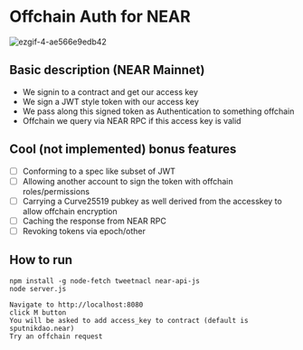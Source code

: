 # Offchain Auth for NEAR

![ezgif-4-ae566e9edb42](https://user-images.githubusercontent.com/3028982/115793838-d8a64b00-a39a-11eb-879c-81c9ed57e7f9.gif)

## Basic description (NEAR Mainnet)

 - We signin to a contract and get our access key
 - We sign a JWT style token with our access key
 - We pass along this signed token as Authentication to something offchain
 - Offchain we query via NEAR RPC if this access key is valid
 
## Cool (not implemented) bonus features
 
 - [ ] Conforming to a spec like subset of JWT
 - [ ] Allowing another account to sign the token with offchain roles/permissions
 - [ ] Carrying a Curve25519 pubkey as well derived from the accesskey to allow offchain encryption
 - [ ] Caching the response from NEAR RPC
 - [ ] Revoking tokens via epoch/other
 
## How to run

```
npm install -g node-fetch tweetnacl near-api-js
node server.js

Navigate to http://localhost:8080
click M button
You will be asked to add access_key to contract (default is sputnikdao.near)
Try an offchain request
```

